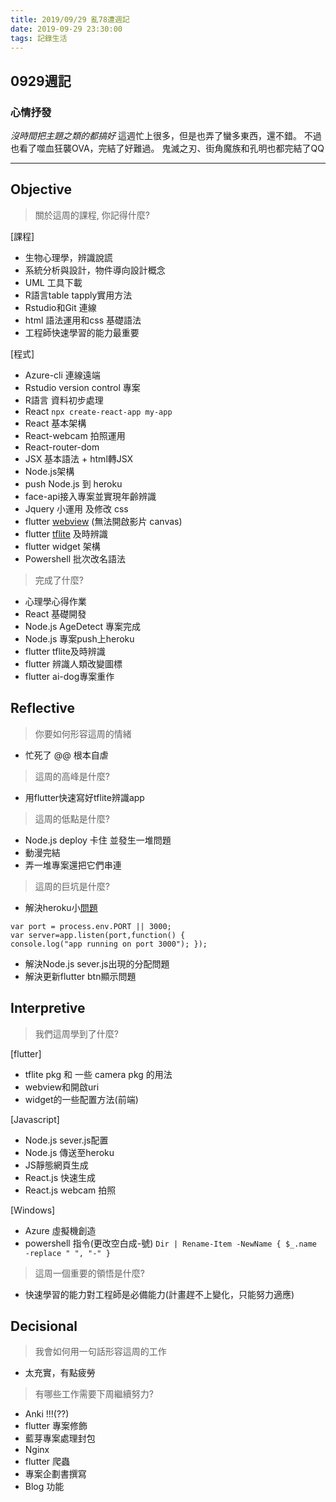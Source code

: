 ```yaml
---
title: 2019/09/29 亂78遭週記
date: 2019-09-29 23:30:00
tags: 記錄生活
---
```

## **0929週記**

### 心情抒發
*沒時間把主題之類的都搞好*
這週忙上很多，但是也弄了蠻多東西，還不錯。
不過也看了噬血狂襲OVA，完結了好難過。
鬼滅之刃、街角魔族和孔明也都完結了QQ

---
<!-- more -->
## **Objective**

> 關於這周的課程, 你記得什麼?

[課程]
- 生物心理學，辨識說謊
- 系統分析與設計，物件導向設計概念
- UML 工具下載
- R語言table tapply實用方法
- Rstudio和Git 連線
- html 語法運用和css 基礎語法
- 工程師快速學習的能力最重要

[程式]
- Azure-cli 連線遠端
- Rstudio version control 專案
- R語言 資料初步處理
- React `npx create-react-app my-app`
- React 基本架構
- React-webcam 拍照運用 
- React-router-dom
- JSX 基本語法 + html轉JSX
- Node.js架構
- push Node.js 到 heroku
- face-api接入專案並實現年齡辨識
- Jquery 小運用 及修改 css
- flutter [webview](https://pub.dev/packages/webview_flutter) (無法開啟影片 canvas)
- flutter [tflite](https://pub.dev/packages/tflite) 及時辨識
- flutter widget 架構
- Powershell 批次改名語法

> 完成了什麼?

- 心理學心得作業
- React 基礎開發
- Node.js AgeDetect 專案完成
- Node.js 專案push上heroku
- flutter tflite及時辨識
- flutter 辨識人類改變圖標
- flutter ai-dog專案重作

## **Reflective**

> 你要如何形容這周的情緒

* 忙死了 @@ 根本自虐

> 這周的高峰是什麼?

* 用flutter快速寫好tflite辨識app

> 這周的低點是什麼?

* Node.js deploy 卡住 並發生一堆問題
* 動漫完結
* 弄一堆專案還把它們串連

> 這周的巨坑是什麼?

* 解決heroku小[問題](https://stackoverflow.com/questions/43728830/heroku-process-exited-with-status-137-node-js-app)
```
var port = process.env.PORT || 3000;
var server=app.listen(port,function() {
console.log("app running on port 3000"); });
```
* 解決Node.js sever.js出現的分配問題
* 解決更新flutter btn顯示問題

## **Interpretive**

> 我們這周學到了什麼?

[flutter]
- tflite pkg 和 一些 camera pkg 的用法
- webview和開啟uri
- widget的一些配置方法(前端)

[Javascript]
- Node.js sever.js配置
- Node.js 傳送至heroku
- JS靜態網頁生成
- React.js 快速生成
- React.js webcam 拍照

[Windows]
- Azure 虛擬機創造
- powershell 指令(更改空白成-號)
`Dir | Rename-Item -NewName { $_.name -replace " ", "-" }`

> 這周一個重要的領悟是什麼?

* 快速學習的能力對工程師是必備能力(計畫趕不上變化，只能努力適應)

## **Decisional**

> 我會如何用一句話形容這周的工作

* 太充實，有點疲勞

> 有哪些工作需要下周繼續努力?

- Anki !!!(??)
- flutter 專案修飾
- 藍芽專案處理封包
- Nginx
- flutter 爬蟲
- 專案企劃書撰寫
- Blog 功能
